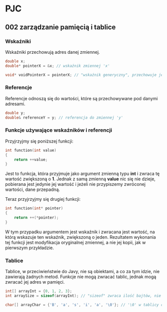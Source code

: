 # PJC

## 002 zarządzanie pamięcią i tablice

### Wskaźniki

Wskaźniki przechowują adres danej zmiennej.

``` c++
double x;
double* pointerX = &x; // wskaźnik zmiennej 'x'

void* voidPointerX = pointerX; // "wskaźnik generyczny", przechowuje jedynie adres zmiennej, nie ma informacji o jej typie
```

### Referencje

Referencje odnoszą się do wartości, które są przechowywane pod danymi adresami. 

```c++
double y;
double& referenceY = y; // referencja do zmiennej 'y'
```

### Funkcje używające wskaźników i referencji

Przyjrzyjmy się poniższej funkcji:

```c++
int function(int value)
{
    return ++value;
}
```

Jest to funkcja, która przyjmuje jako argument zmienną typu **int** i zwraca tę wartość zwiększoną o **1**. Jednak z samą zmienną **value** nic się nie dzieje, pobierana jest jedynie jej wartość i jeżeli nie przypiszemy zwróconej wartości, dane przepadną.

Teraz przyjrzyjmy się drugiej funkcji:

```c++
int function(int* pointer)
{
    return ++(*pointer);
}
```

W tym przypadku argumentem jest wskaźnik i zwracana jest wartość, na którą wskazuje ten wskaźnik, zwiększoną o jeden. Rezultatem wykonania tej funkcji jest modyfikacja oryginalnej zmiennej, a nie jej kopii, jak w pierwszym przykładzie.

### Tablice

Tablice, w przeciwieństwie do Javy, nie są obiektami, a co za tym idzie, nie zawierają żadnych metod. Funkcje nie mogą zwracać tablic, jednak mogą zwracać jej adres w pamięci.

```c++
int[] arrayInt = {0, 1, 2, 3};
int arraySize = sizeof(arrayInt); // "sizeof" zwraca ilość bajtów, nie długość tablicy!

char[] arrayChar = {'B', 'a', 's', 'i', 'a', '\0'}; // '\0' w tablicy oznacza koniec napisu
```
